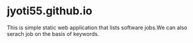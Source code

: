 # jyoti55.github.io
This is simple static web application that lists software jobs.We can also serach job on the basis of keywords.
